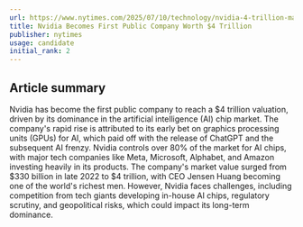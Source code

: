 ```yaml
---
url: https://www.nytimes.com/2025/07/10/technology/nvidia-4-trillion-market-value.html
title: Nvidia Becomes First Public Company Worth $4 Trillion
publisher: nytimes
usage: candidate
initial_rank: 2
---
```

## Article summary
Nvidia has become the first public company to reach a $4 trillion valuation, driven by its dominance in the artificial intelligence (AI) chip market. The company's rapid rise is attributed to its early bet on graphics processing units (GPUs) for AI, which paid off with the release of ChatGPT and the subsequent AI frenzy. Nvidia controls over 80% of the market for AI chips, with major tech companies like Meta, Microsoft, Alphabet, and Amazon investing heavily in its products. The company's market value surged from $330 billion in late 2022 to $4 trillion, with CEO Jensen Huang becoming one of the world's richest men. However, Nvidia faces challenges, including competition from tech giants developing in-house AI chips, regulatory scrutiny, and geopolitical risks, which could impact its long-term dominance.
